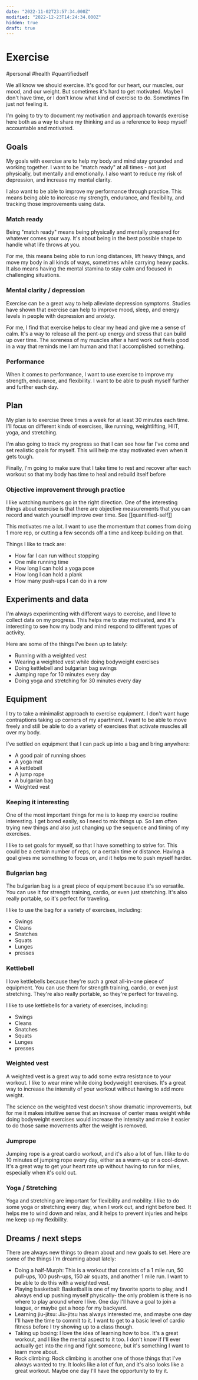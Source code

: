 ```yaml
---
date: "2022-11-02T23:57:34.000Z"
modified: "2022-12-23T14:24:34.000Z"
hidden: true
draft: true
---
```

# Exercise

#personal #health #quantifiedself 

We all know we should exercise. It's good for our heart, our muscles, our mood, and our weight. But sometimes it's hard to get motivated. Maybe I don't have time, or I don't know what kind of exercise to do. Sometimes I’m just not feeling it.

I’m going to try to document my motivation and approach towards exercise here both as a way to share my thinking and as a reference to keep myself accountable and motivated. 

## Goals

My goals with exercise are to help my body and mind stay grounded and working together. I want to be "match ready" at all times - not just physically, but mentally and emotionally. I also want to reduce my risk of depression, and increase my mental clarity.

I also want to be able to improve my performance through practice. This means being able to increase my strength, endurance, and flexibility, and tracking those improvements using data. 

### Match ready

Being "match ready" means being physically and mentally prepared for whatever comes your way. It's about being in the best possible shape to handle what life throws at you.

For me, this means being able to run long distances, lift heavy things, and move my body in all kinds of ways, sometimes while carrying heavy packs. It also means having the mental stamina to stay calm and focused in challenging situations.

### Mental clarity / depression

Exercise can be a great way to help alleviate depression symptoms. Studies have shown that exercise can help to improve mood, sleep, and energy levels in people with depression and anxiety.

For me, I find that exercise helps to clear my head and give me a sense of calm. It's a way to release all the pent-up energy and stress that can build up over time. The soreness of my muscles after a hard work out feels good in a way that reminds me I am human and that I accomplished something.

### Performance

When it comes to performance, I want to use exercise to improve my strength, endurance, and flexibility. I want to be able to push myself further and further each day. 

## Plan

My plan is to exercise three times a week for at least 30 minutes each time. I'll focus on different kinds of exercises, like running, weightlifting, HIIT, yoga, and stretching. 

I'm also going to track my progress so that I can see how far I've come and set realistic goals for myself. This will help me stay motivated even when it gets tough. 

Finally, I'm going to make sure that I take time to rest and recover after each workout so that my body has time to heal and rebuild itself before

### Objective improvement through practice

I like watching numbers go in the right direction. One of the interesting things about exercise is that there are objective measurements that you can record and watch yourself improve over time. See [[quantified-self]]

This motivates me a lot. I want to use the momentum that comes from doing 1 more rep, or cutting a few seconds off a time and keep building on that.

Things I like to track are:

- How far I can run without stopping
- One mile running time
- How long I can hold a yoga pose
- How long I can hold a plank
- How many push-ups I can do in a row

## Experiments and data

I'm always experimenting with different ways to exercise, and I love to collect data on my progress. This helps me to stay motivated, and it's interesting to see how my body and mind respond to different types of activity.

Here are some of the things I've been up to lately:

- Running with a weighted vest
- Wearing a weighted vest while doing bodyweight exercises
- Doing kettlebell and bulgarian bag swings
- Jumping rope for 10 minutes every day
- Doing yoga and stretching for 30 minutes every day

## Equipment

I try to take a minimalist approach to exercise equipment. I don't want huge contraptions taking up corners of my apartment. I want to be able to move freely and still be able to do a variety of exercises that activate muscles all over my body.

I've settled on equipment that I can pack up into a bag and bring anywhere:

- A good pair of running shoes
- A yoga mat
- A kettlebell
- A jump rope
- A bulgarian bag
- Weighted vest

### Keeping it interesting

One of the most important things for me is to keep my exercise routine interesting. I get bored easily, so I need to mix things up. So I am often trying new things and also just changing up the sequence and timing of my exercises.

I like to set goals for myself, so that I have something to strive for. This could be a certain number of reps, or a certain time or distance. Having a goal gives me something to focus on, and it helps me to push myself harder.

### Bulgarian bag

The bulgarian bag is a great piece of equipment because it's so versatile. You can use it for strength training, cardio, or even just stretching. It's also really portable, so it's perfect for traveling.

I like to use the bag for a variety of exercises, including:

- Swings
- Cleans
- Snatches
- Squats
- Lunges
- presses

### Kettlebell

I love kettlebells because they're such a great all-in-one piece of equipment. You can use them for strength training, cardio, or even just stretching. They're also really portable, so they're perfect for traveling.

I like to use kettlebells for a variety of exercises, including:

- Swings
- Cleans
- Snatches
- Squats
- Lunges
- presses

### Weighted vest

A weighted vest is a great way to add some extra resistance to your workout. I like to wear mine while doing bodyweight exercises. It's a great way to increase the intensity of your workout without having to add more weight.

The science on the weighted vest doesn’t show dramatic improvements, but for me it makes intuitive sense that an increase of center mass weight while doing bodyweight exercises would increase the intensity and make it easier to do those same movements after the weight is removed.

### Jumprope

Jumping rope is a great cardio workout, and it's also a lot of fun. I like to do 10 minutes of jumping rope every day, either as a warm-up or a cool-down. It's a great way to get your heart rate up without having to run for miles, especially when it's cold out.

### Yoga / Stretching

Yoga and stretching are important for flexibility and mobility. I like to do some yoga or stretching every day, when I work out, and right before bed. It helps me to wind down and relax, and it helps to prevent injuries and helps me keep up my flexibility. 

## Dreams / next steps

There are always new things to dream about and new goals to set. Here are some of the things I'm dreaming about lately:

- Doing a half-Murph: This is a workout that consists of a 1 mile run, 50 pull-ups, 100 push-ups, 150 air squats, and another 1 mile run. I want to be able to do this with a weighted vest.
- Playing basketball: Basketball is one of my favorite sports to play, and I always end up pushing myself physically- the only problem is there is no where to play around where I live. One day I'll have a goal to join a league, or maybe get a hoop for my backyard. 
- Learning jiu-jitsu: Jiu-jitsu has always interested me, and maybe one day I'll have the time to commit to it. I want to get to a basic level of cardio fitness before I try showing up to a class though.
- Taking up boxing: I love the idea of learning how to box. It's a great workout, and I like the mental aspect to it too. I don't know if I'll ever actually get into the ring and fight someone, but it's something I want to learn more about.
- Rock climbing: Rock climbing is another one of those things that I've always wanted to try. It looks like a lot of fun, and it's also looks like a great workout. Maybe one day I'll have the opportunity to try it.
